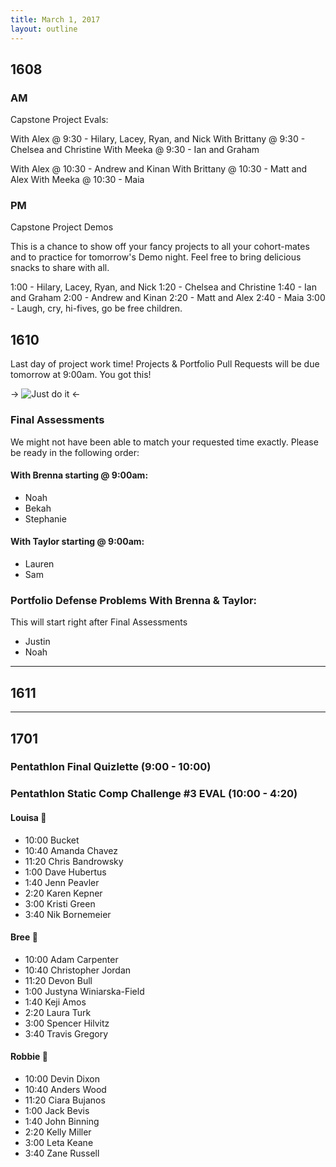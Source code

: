 ```yaml
---
title: March 1, 2017
layout: outline
---
```


## 1608

### AM
Capstone Project Evals:

With Alex @ 9:30  - Hilary, Lacey, Ryan, and Nick
With Brittany @ 9:30  - Chelsea and Christine
With Meeka @ 9:30  - Ian and Graham

With Alex @ 10:30  - Andrew and Kinan
With Brittany @ 10:30  - Matt and Alex
With Meeka @ 10:30  - Maia

### PM
Capstone Project Demos

This is a chance to show off your fancy projects to all your cohort-mates and to practice for tomorrow's Demo night. Feel free to bring delicious snacks to share with all.

1:00 - Hilary, Lacey, Ryan, and Nick
1:20 - Chelsea and Christine
1:40 - Ian and Graham
2:00 - Andrew and Kinan
2:20 - Matt and Alex
2:40 - Maia
3:00 - Laugh, cry, hi-fives, go be free children.


## 1610

Last day of project work time! Projects & Portfolio Pull Requests will be due tomorrow at 9:00am. You got this!                        

-> ![Just do it](https://s-media-cache-ak0.pinimg.com/736x/f2/58/f4/f258f40627b8f0f4b0734de2f709e154.jpg) <-

### Final Assessments

We might not have been able to match your requested time exactly. Please be ready in the following order:

#### With Brenna starting @ 9:00am:

* Noah
* Bekah
* Stephanie

#### With Taylor starting @ 9:00am:
* Lauren
* Sam

### Portfolio Defense Problems With Brenna & Taylor:
This will start right after Final Assessments
* Justin
* Noah
--------------------------------------------

## 1611

--------------------------------------------

## 1701

### Pentathlon Final Quizlette (9:00 - 10:00)

### Pentathlon Static Comp Challenge #3 EVAL (10:00 - 4:20)

#### Louisa :hear_no_evil:

* 10:00 Bucket
* 10:40 Amanda Chavez
* 11:20 Chris Bandrowsky
* 1:00 Dave Hubertus
* 1:40 Jenn Peavler
* 2:20 Karen Kepner
* 3:00 Kristi Green
* 3:40 Nik Bornemeier

#### Bree :see_no_evil:

* 10:00 Adam Carpenter
* 10:40 Christopher Jordan
* 11:20 Devon Bull
* 1:00 Justyna Winiarska-Field
* 1:40 Keji Amos
* 2:20 Laura Turk
* 3:00 Spencer Hilvitz
* 3:40 Travis Gregory

#### Robbie :speak_no_evil:

* 10:00 Devin Dixon
* 10:40 Anders Wood
* 11:20 Ciara Bujanos
* 1:00 Jack Bevis
* 1:40 John Binning
* 2:20 Kelly Miller
* 3:00 Leta Keane
* 3:40 Zane Russell
